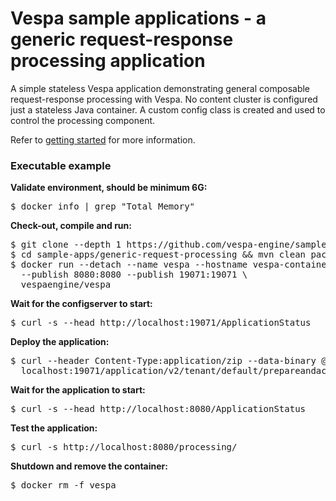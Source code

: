 <!-- Copyright Verizon Media. Licensed under the terms of the Apache 2.0 license. See LICENSE in the project root. -->
# Vespa sample applications - a generic request-response processing application

A simple stateless Vespa application demonstrating general composable request-response processing
with Vespa. No content cluster is configured just a stateless Java container. A custom config class
is created and used to control the processing component.

Refer to [getting started](https://docs.vespa.ai/en/getting-started.html) for more information.


### Executable example

**Validate environment, should be minimum 6G:**
<pre>
$ docker info | grep "Total Memory"
</pre>

**Check-out, compile and run:**
<pre data-test="exec">
$ git clone --depth 1 https://github.com/vespa-engine/sample-apps.git
$ cd sample-apps/generic-request-processing &amp;&amp; mvn clean package
$ docker run --detach --name vespa --hostname vespa-container \
  --publish 8080:8080 --publish 19071:19071 \
  vespaengine/vespa
</pre>

**Wait for the configserver to start:**
<pre data-test="exec" data-test-wait-for="200 OK">
$ curl -s --head http://localhost:19071/ApplicationStatus
</pre>

**Deploy the application:**
<pre data-test="exec" data-test-assert-contains="prepared and activated.">
$ curl --header Content-Type:application/zip --data-binary @target/application.zip \
  localhost:19071/application/v2/tenant/default/prepareandactivate
</pre>

**Wait for the application to start:**
<pre data-test="exec" data-test-wait-for="200 OK">
$ curl -s --head http://localhost:8080/ApplicationStatus
</pre>

**Test the application:**
<pre data-test="exec" data-test-assert-contains="Hello, services!">
$ curl -s http://localhost:8080/processing/
</pre>

**Shutdown and remove the container:**
<pre data-test="after">
$ docker rm -f vespa
</pre>
